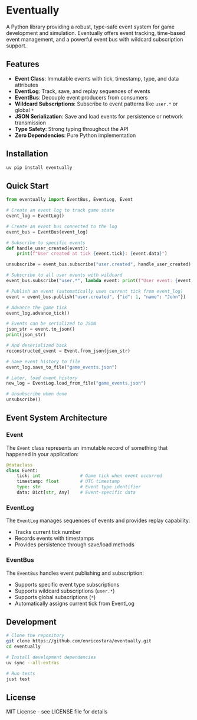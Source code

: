 # Eventually

A Python library providing a robust, type-safe event system for game development and simulation. Eventually offers event tracking, time-based event management, and a powerful event bus with wildcard subscription support.

## Features

- **Event Class**: Immutable events with tick, timestamp, type, and data attributes
- **EventLog**: Track, save, and replay sequences of events
- **EventBus**: Decouple event producers from consumers
- **Wildcard Subscriptions**: Subscribe to event patterns like `user.*` or global `*`
- **JSON Serialization**: Save and load events for persistence or network transmission
- **Type Safety**: Strong typing throughout the API
- **Zero Dependencies**: Pure Python implementation

## Installation

```bash
uv pip install eventually
```

## Quick Start

```python
from eventually import EventBus, EventLog, Event

# Create an event log to track game state
event_log = EventLog()

# Create an event bus connected to the log
event_bus = EventBus(event_log)

# Subscribe to specific events
def handle_user_created(event):
    print(f"User created at tick {event.tick}: {event.data}")

unsubscribe = event_bus.subscribe("user.created", handle_user_created)

# Subscribe to all user events with wildcard
event_bus.subscribe("user.*", lambda event: print(f"User event: {event.type}"))

# Publish an event (automatically uses current tick from event_log)
event = event_bus.publish("user.created", {"id": 1, "name": "John"})

# Advance the game tick
event_log.advance_tick()

# Events can be serialized to JSON
json_str = event.to_json()
print(json_str)

# And deserialized back
reconstructed_event = Event.from_json(json_str)

# Save event history to file
event_log.save_to_file("game_events.json")

# Later, load event history
new_log = EventLog.load_from_file("game_events.json")

# Unsubscribe when done
unsubscribe()
```

## Event System Architecture

### Event

The `Event` class represents an immutable record of something that happened in your application:

```python
@dataclass
class Event:
    tick: int               # Game tick when event occurred
    timestamp: float        # UTC timestamp
    type: str               # Event type identifier
    data: Dict[str, Any]    # Event-specific data
```

### EventLog

The `EventLog` manages sequences of events and provides replay capability:

- Tracks current tick number
- Records events with timestamps
- Provides persistence through save/load methods

### EventBus

The `EventBus` handles event publishing and subscription:

- Supports specific event type subscriptions
- Supports wildcard subscriptions (`user.*`)
- Supports global subscriptions (`*`)
- Automatically assigns current tick from EventLog

## Development

```bash
# Clone the repository
git clone https://github.com/enricostara/eventually.git
cd eventually

# Install development dependencies
uv sync --all-extras

# Run tests
just test
```

## License

MIT License - see LICENSE file for details